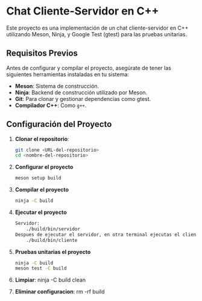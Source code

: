 # Chat Cliente-Servidor en C++

Este proyecto es una implementación de un chat cliente-servidor en C++ utilizando Meson, Ninja, y Google Test (gtest) para las pruebas unitarias.

## Requisitos Previos

Antes de configurar y compilar el proyecto, asegúrate de tener las siguientes herramientas instaladas en tu sistema:

- **Meson**: Sistema de construcción.
- **Ninja**: Backend de construcción utilizado por Meson.
- **Git**: Para clonar y gestionar dependencias como gtest.
- **Compilador C++**: Como `g++`.

## Configuración del Proyecto

1. **Clonar el repositorio**:
   ```bash
   git clone <URL-del-repositorio>
   cd <nombre-del-repositorio>

2. **Configurar el proyecto**
    ```bash
    meson setup build

3. **Compilar el proyecto**
    ```bash
    ninja -C build

4. **Ejecutar el proyecto**
    ```bash
    Servidor: 
        ./build/bin/servidor
    Despues de ejecutar el servidor, en otra terminal ejecutas el cliente:
        ./build/bin/cliente

5. **Pruebas unitarias el proyecto**
    ```bash
    ninja -C build
    meson test -C build

6. **Limpiar**:
    ninja -C build clean

7. **Eliminar configuracion**:
    rm -rf build